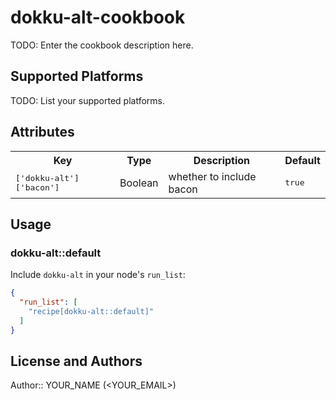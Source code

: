 # dokku-alt-cookbook

TODO: Enter the cookbook description here.

## Supported Platforms

TODO: List your supported platforms.

## Attributes

<table>
  <tr>
    <th>Key</th>
    <th>Type</th>
    <th>Description</th>
    <th>Default</th>
  </tr>
  <tr>
    <td><tt>['dokku-alt']['bacon']</tt></td>
    <td>Boolean</td>
    <td>whether to include bacon</td>
    <td><tt>true</tt></td>
  </tr>
</table>

## Usage

### dokku-alt::default

Include `dokku-alt` in your node's `run_list`:

```json
{
  "run_list": [
    "recipe[dokku-alt::default]"
  ]
}
```

## License and Authors

Author:: YOUR_NAME (<YOUR_EMAIL>)
